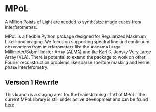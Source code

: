 # MPoL
A Million Points of Light are needed to synthesize image cubes from interferometers.

MPoL is a flexible Python package designed for Regularized Maximum Likelihood imaging. We focus on supporting spectral line and continuum observations from interferometers like the Atacama Large Millimeter/Submillimeter Array (ALMA) and the Karl G. Jansky Very Large Array (VLA). There is potential to extend the package to work on other Fourier reconstruction problems like sparse aperture masking and kernel phase interferometry.

## Version 1 Rewrite
This branch is a staging area for the brainstorming of V1 of MPoL. The current MPoL library is still under active development and can be found [here](https://github.com/MPoL-dev/MPoL)

